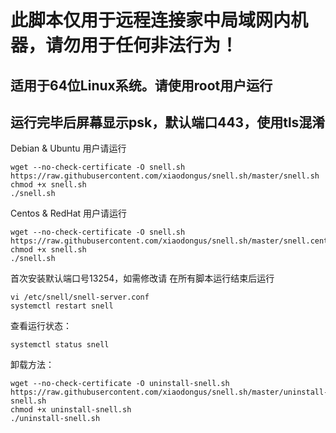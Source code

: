 # 此脚本仅用于远程连接家中局域网内机器，请勿用于任何非法行为！
## 适用于64位Linux系统。请使用root用户运行
## 运行完毕后屏幕显示psk，默认端口443，使用tls混淆

Debian & Ubuntu 用户请运行

```
wget --no-check-certificate -O snell.sh https://raw.githubusercontent.com/xiaodongus/snell.sh/master/snell.sh
chmod +x snell.sh
./snell.sh
```

Centos & RedHat 用户请运行

```
wget --no-check-certificate -O snell.sh https://raw.githubusercontent.com/xiaodongus/snell.sh/master/snell.centos.sh
chmod +x snell.sh
./snell.sh
```

首次安装默认端口号13254，如需修改请
在所有脚本运行结束后运行

```
vi /etc/snell/snell-server.conf
systemctl restart snell
```


查看运行状态：

```
systemctl status snell
```

卸载方法：

```
wget --no-check-certificate -O uninstall-snell.sh https://raw.githubusercontent.com/xiaodongus/snell.sh/master/uninstall-snell.sh
chmod +x uninstall-snell.sh
./uninstall-snell.sh
```
